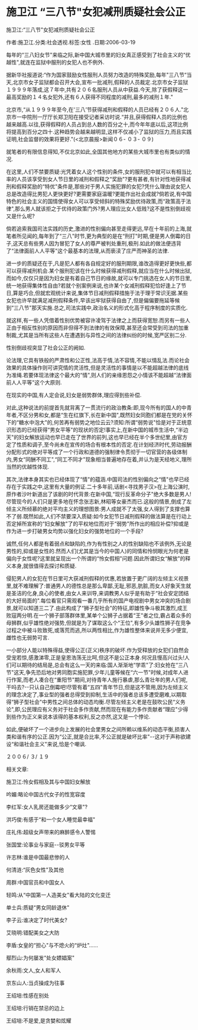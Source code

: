 # 施卫江  “三八节"女犯减刑质疑社会公正

施卫江:“三八节"女犯减刑质疑社会公正

作者:施卫江.分类:社会透视.标签:女性 .日期:2006-03-19

每年的“三八妇女节"来临之际,新中国大城市里的妇女真正感受到了社会主义的“优越性",就连在监狱中服刑的女犯人也不例外.

据新华社报道说:“作为国家鼓励女性服刑人员努力改造的特殊奖励,每年"三八节“当天,北京市女子监狱都会召开大会,宣布一批减刑,假释的人员裁定.北京市女子监狱１９９９年落成,这７年中,共有２０６名服刑人员从中获益.今天,除了获假释这一最高奖励的１４名女犯外,还有６人获得不同程度的减刑,最多的减刑１年."

北京市,“从１９９９年至今,在'三八’节获得减刑和假释的人员已经有２０６人."北京市一中院刑一厅厅长郑卫阳在接受记者采访时说.“并且,获得假释人员的比例也越来越高.以往,获得假释的人员占到总人数的百分之十,而今年年底以后,这项比例将提高到百分之四十.这种趋势会越来越明显,这样不仅减小了监狱的压力,而且实践证明,社会监督的效果将更好."(<北京晨报>新闻０６- ０３- ０９)

就笔者的有限信息得知,不仅北京如此,全国其他地方的某些大城市里也有类似的情况.

在这里,人们不禁要质疑:光凭着女人这个性别的条件,女的服刑犯中就可以有相当比率的人员该享受到女人节日里的减刑和假释之“奖励"?更有甚者,有针对性地获得减刑和假释奖励的“特优"条件是,那些对于男人实施犯罪的女犯?凭什么理由说女犯人总是改造得比男犯人更快更好?更需要家庭温暖?更能作出社会成就?倘若说,有中国特色的社会主义的国情使得女人可以享受倾斜的特殊奖励优待政策,而“政策高于法律",那么男人就该拒之于优待的政策门外?男人理应比女人低贱?这不是性别倒歧视又是什么呢?

倘若追索我国司法实践的历史,激进的性别偏向甚至走得更远,早在十年前的上海,就笔者所见闻的,每年到了“三八"时节,更为典型的是在“刑打"时期,便是男人倒霉的日子,这天总有些男人因为冒犯了女人的尊严被判处重刑,极刑.如此的做法便违背了“法律面前人人平等"这个最基本的法理,从而亵渎了庄严而神圣的法律.

进一步的质疑还在于,凡是犯人都有各自规定好的服刑期限,谁改造得更好更快些,都可以获得减刑机会.某个服刑犯该在什么时候获得减刑假释,就应当在什么时候出狱,而如今,仅仅只是因为妇女是有着自己节日的缘故,就可以专门挑选在女人的节日里,统一地获得集体性自由?若就个别案例来说,也许某个女减刑假释犯恰好逢上了节日,算是巧合,但就宏观统计来说,集体节日减刑假释措施于法于理于常识无据.某些女犯也许早就满足减刑假释条件,早该出牢狱获得自由了,但是偏偏要拖延等候到“三八节"那天实施.总之,司法实践中,政治名义的形式化高于程序制度的实质化.

就这样,有一些人凭借着性别优势被容许凌驾于法律之上而获得宽恕.而另有一些人正由于相反性别的原因而非但得不到法律的有效保障,甚至还会常受到司法的加重制裁,尤其是当所有这些人在遭遇到与异性之间的法律纠纷的时候,宽严区别二分.

性别倒歧视突显了社会公正的阙如.

论法理,它具有铁般的严肃性和公正性,法高于情,法不容情,不能以情乱法.而论社会效果的具体操作则可讲究情的灵活性,但是灵活性的事情是以不能超越法律的底线为准绳.若要体现法律这个最大的“情",则人们的亲缘恩怨之小情该不能超越“法律面前人人平等"这个大原则.

在现实的中国,有人定会说,妇女是弱势群体,理应得到些补偿.

对此,这种说法的前提首先就背离了一贯流行的政治教条:即,现今所有的国人的中青年者,不区分男和女,都是“生在红旗下,长在新中国",既然妇女同胞们都是在党的关怀下的“糖水中泡大"的,何苦再有弱势之地位云云?须知:所谓“弱势说"恰是对于正统意识形态的已经获得“男女平等"的现状的否定!事实上,在新中国的城市生活中,“半边天"的妇女解放运动也早已走在了世界的前列,这也早已经在半个多世纪里,由官方定了性质和调子,至今尚未在宣传的场合有根本性的否定.在计划经济时代,劳动报酬分配形式的绝对平等成了一个行政和道德的强制律令贯彻于一切官营的各级体制内,男女“同酬不同工",“同工不同才"现象相当普遍地存在着,并认为是天经地义,理所当然的优越性体现.

其次,法律本身其实也已经体现了“情"的蕴涵.中国司法的性别偏向之“情"也早已经存在于实践之中,这里有大量的例证.二十多年前,话剧<寻找男子汉>在上海公演时,原作者沙叶新道出了该剧的时代背景:在新中国,“现行反革命分子"绝大多数是男人!尽管现今的人们只是更多地在怀念张志新,林昭等女豪杰而已.这般的情景,倒成了左倾主义所倾慕的绝对平均主义的理想图景:男人成就不了太强,女人得到了支撑也算不了弱.既然如此,人们不禁要深入质疑:如今女犯节日减刑假释的做法算是在行动上否定掉所宣称的“妇女解放"了的平权地位而对于“弱势"所作出的相应补偿?抑或是作为进一步打破男女均势以强化妇女的强势地位的一个手段?

诚然,任何人都是有着弱点和缺陷的,作为有性别之人的性别缺陷也不该例外,无论是男性的,抑或是女性的.然而人们(尤其是当今的中国人)的同情和怜悯眼光为何老是偏向于女性呢?这里就呈现出一个所谓的“怜女假相"问题.因此所谓妇女“解放"的释义本身,就很值得去探讨和质疑.

侵犯男人的女犯在节日里可大获减刑假释的优惠,若放置于更广阔的左倾主义视景里,就不难理解了:普通男人的德性总是那么卑鄙,无耻,邪恶,肮脏,而女人好象天生就是圣洁的化身,良心的使者,由女人来训导,来调教男人似乎是有助于“社会安定团结的大好局面的".每位看官只需观看一番几乎所有的国产电视剧中男女冲突的场合剧景,就可以知道三二了.由此构成了“狮子型社会"的特征,即雄性争斗极其激烈,成王败寇两分明.在一个狮子部落群体里,某单个公狮子占据着“王"者之位,霸占着众多的母狮群,似乎雄性绝对强势,但就是为了谋取这么个“王位",有多少头雄性狮子在竞争过程之中被斗败致死,或落荒而逃,所以两性相比,作为雄性整体来说并无多少便宜,雌性也无弱势可言.

一小部分人能以特殊得益,使得公正(正义)秩序的破坏.作为受释放的女犯们自然会受宠若惊,感激涕零,正是皇恩浩荡无比呵,但这不是公正本身.何况且慢高兴过头!人们可以期待的结局是,总会有这么一天的来临:国人渐渐地“学乖"了:妇女抢在“三八节"这天,争先恐后地对男同胞实施犯罪,少年儿童等候在“六一节"时候,对成年人进行作案,而老人凑合在“重阳节"期间,对待青年人施行暴虐,那么青壮年的男人们呢,干吗去?--只认自己倒霉吧!尽管有着“五四"青年节日,但是这不管用,因为左倾主义的理念决定了,事业型的强者总得受到抑制,生活中的强者总该多遭受磨难,以期取得“狮子型社会"中男性之间总体的动态均衡.尽管左倾主义老是在鼓吹公民“义务论",即,公民理应有义务对于社会多作贡献,然而现在有能力多作贡献者“理应"少得到些作为正义来说本该得的基本权利,反之亦然,这又是一个悖论.

如此,便破坏了一个进步向上发展的社会里男女之间所赖以维系的动态平衡,损害人类和谐有序的公正.因为“公正,就是合比率,不公正就是破坏比率"--这对于声称欲建设“和谐社会主义"来说,恰是个嘲讽.

２００６/ ３/ １９



相关文章:

施卫江:怜女假相及其与中国妇女解放

吟媚:略论中国古代女子的性宽容度

李红军:女人乳房还能做多少“文章"?

洪巧俊:有感于“和一个女人睡觉最幸福"

庄礼伟:超级女声带来的麻醉感令人警惕

张国堂:论事业与家庭--驳男女平等

许志林:谁是中国最悲惨的人

何清涟:“灰色女性"及其他

周群:中国官员和中国女人

轻鸣:从“中国第一人造美女"看大陆的文化变迁

单士兵:质疑“男女同龄退休"

李子云:谁决定了时代美女?

艾晓明:错配美女之大防

李盾:女皇的“担心"与不熄火的“炉灶"......

鄢烈山:为何屡发“处女嫖娼案"

余秋雨:文人,女人和军人

京东山人:当贞操成为往事

王绍培:性感在别处

王绍培:行销在禁忌的边上

王绍培:不是爱,是贪婪和炫耀
